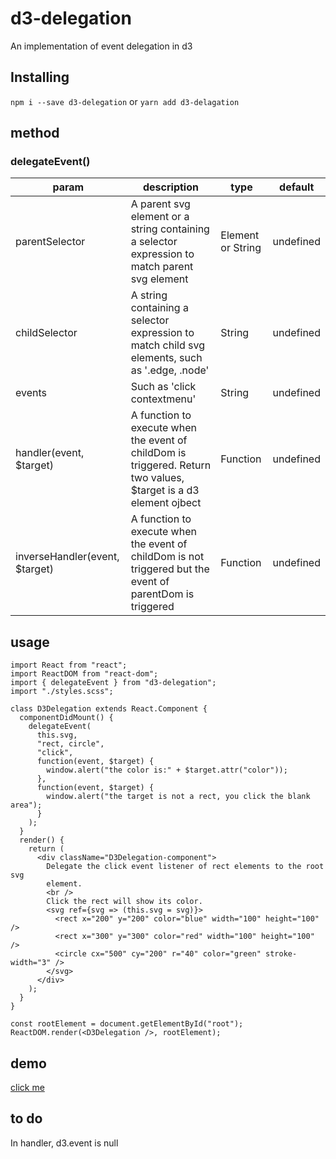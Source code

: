 # d3-delegation

An implementation of event delegation in d3
## Installing
`npm i --save d3-delegation`
or
`yarn add d3-delagation`

## method

### delegateEvent()
| param | description | type | default |
| --- | --- | --- | --- |
| parentSelector | A parent svg element or a string containing a selector expression to match parent svg element | Element or String | undefined |
| childSelector | A string containing a selector expression to match child svg elements, such as '.edge, .node' | String | undefined |
| events | Such as 'click contextmenu' | String | undefined |
| handler(event, $target) | A function to execute when the event of childDom is triggered. Return two values, $target is a d3 element ojbect | Function | undefined |
| inverseHandler(event, $target) | A function to execute when the event of childDom is not triggered but the event of parentDom is triggered | Function | undefined |
## usage
```
import React from "react";
import ReactDOM from "react-dom";
import { delegateEvent } from "d3-delegation";
import "./styles.scss";

class D3Delegation extends React.Component {
  componentDidMount() {
    delegateEvent(
      this.svg,
      "rect, circle",
      "click",
      function(event, $target) {
        window.alert("the color is:" + $target.attr("color"));
      },
      function(event, $target) {
        window.alert("the target is not a rect, you click the blank area");
      }
    );
  }
  render() {
    return (
      <div className="D3Delegation-component">
        Delegate the click event listener of rect elements to the root svg
        element.
        <br />
        Click the rect will show its color.
        <svg ref={svg => (this.svg = svg)}>
          <rect x="200" y="200" color="blue" width="100" height="100" />
          <rect x="300" y="300" color="red" width="100" height="100" />
          <circle cx="500" cy="200" r="40" color="green" stroke-width="3" />
        </svg>
      </div>
    );
  }
}

const rootElement = document.getElementById("root");
ReactDOM.render(<D3Delegation />, rootElement);

```

## demo
[click me](https://codesandbox.io/embed/d3-delegation-vhjyv)

## to do
In handler, d3.event is null
